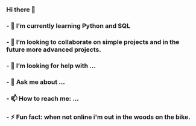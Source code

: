 ### Hi there 👋

### - 🌱 I’m currently learning Python and SQL
### - 👯 I’m looking to collaborate on simple projects and in the future more advanced projects.
### - 🤔 I’m looking for help with ...
### - 💬 Ask me about ...
### - 📫 How to reach me: ...
### - ⚡ Fun fact: when not online i'm out in the woods on the bike.

